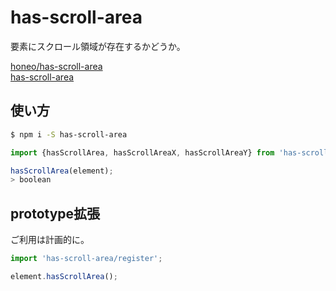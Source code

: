 # has-scroll-area
要素にスクロール領域が存在するかどうか。  

[honeo/has-scroll-area](https://github.com/honeo/has-scroll-area)  
[has-scroll-area](https://www.npmjs.com/package/has-scroll-area)

## 使い方
```sh
$ npm i -S has-scroll-area
```
```js
import {hasScrollArea, hasScrollAreaX, hasScrollAreaY} from 'has-scroll-area';

hasScrollArea(element);
> boolean
```

## prototype拡張
ご利用は計画的に。
```js
import 'has-scroll-area/register';

element.hasScrollArea();
```
